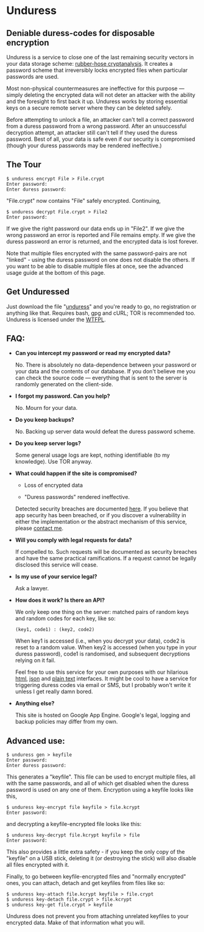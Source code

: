 Unduress
========

Deniable duress-codes for disposable encryption
-----------------------------------------------

Unduress is a service to close one of the last remaining security vectors in your data storage scheme: [rubber-hose cryptanalysis](http://xkcd.com/538/). It creates a password scheme that irreversibly locks encrypted files when particular passwords are used.

Most non-physical countermeasures are ineffective for this purpose — simply deleting the encrypted data will not deter an attacker with the ability and the foresight to first back it up. Unduress works by storing essential keys on a secure remote server where they can be deleted safely.

Before attempting to unlock a file, an attacker can't tell a correct password from a duress password from a wrong password. After an unsuccessful decryption attempt, an attacker still can't tell if they used the duress password. Best of all, your data is safe even if our security is compromised (though your duress passwords may be rendered ineffective.)

The Tour
--------

    $ unduress encrypt File > File.crypt
    Enter password:
    Enter duress password:

"File.crypt" now contains "File" safely encrypted. Continuing,

    $ unduress decrypt File.crypt > File2
    Enter password:

If we give the right password our data ends up in "File2". If we give the wrong password an error is reported and File remains empty. If we give the duress password an error is returned, and the encrypted data is lost forever.

Note that multiple files encrypted with the same password-pairs are not "linked" - using the duress password on one does not disable the others. If you want to be able to disable multiple files at once, see the advanced usage guide at the bottom of this page.

Get Unduressed
--------------

Just download the file "[unduress](https://github.com/MatthewSteel/Unduress/blob/master/unduress)" and you're ready to go, no registration or anything like that. Requires bash, gpg and cURL; TOR is recommended too. Unduress is licensed under the [WTFPL](http://sam.zoy.org/wtfpl/).

FAQ:
----

*   **Can you intercept my password or read my encrypted data?**
    
    No. There is absolutely no data-dependence between your password or your data and the contents of our database. If you don't believe me you can check the source code — everything that is sent to the server is randomly generated on the client-side.

*   **I forgot my password. Can you help?**
    
    No. Mourn for your data.

*   **Do you keep backups?**
    
    No. Backing up server data would defeat the duress password scheme.

*   **Do you keep server logs?**

    Some general usage logs are kept, nothing identifiable (to my knowledge). Use TOR anyway.

*   **What could happen if the site is compromised?**

    * Loss of encrypted data

    * "Duress passwords" rendered ineffective.

    Detected security breaches are documented [here](http://unduress.com/security.html). If you believe that app security has been breached, or if you discover a vulnerability in either the implementation or the abstract mechanism of this service, please [contact me](mailto:admin@unduress.com).

*   **Will you comply with legal requests for data?**

    If compelled to. Such requests will be documented as security breaches and have the same practical ramifications. If a request cannot be legally disclosed this service will cease.

*   **Is my use of your service legal?**

    Ask a lawyer.

*   **How does it work? Is there an API?**

    We only keep one thing on the server: matched pairs of random keys and random codes for each key, like so:

        (key1, code1) : (key2, code2)

    When key1 is accessed (i.e., when you decrypt your data), code2 is reset to a random value. When key2 is accessed (when you type in your duress password), code1 is randomised, and subsequent decryptions relying on it fail.

    Feel free to use this service for your own purposes with our hilarious [html](https://unduress.appspot.com/get/4LnMMkZR3Q7Rd57dgDJ_hFqgzMRUXxPr), [json](https://unduress.appspot.com/get/4LnMMkZR3Q7Rd57dgDJ_hFqgzMRUXxPr.json) and [plain text](https://unduress.appspot.com/get/4LnMMkZR3Q7Rd57dgDJ_hFqgzMRUXxPr.txt) interfaces. It might be cool to have a service for triggering duress codes via email or SMS, but I probably won't write it unless I get really damn bored.
    
*   **Anything else?**
    
    This site is hosted on Google App Engine. Google's legal, logging and backup policies may differ from my own.

Advanced use:
-------------

    $ unduress gen > keyfile
    Enter password:
    Enter duress password:

This generates a "keyfile". This file can be used to encrypt multiple files, all with the same passwords, and all of which get disabled when the duress password is used on any one of them. Encryption using a keyfile looks like this,

    $ unduress key-encrypt file keyfile > file.kcrypt
    Enter password:

and decrypting a keyfile-encrypted file looks like this:

    $ unduress key-decrypt file.kcrypt keyfile > file
    Enter password:

This also provides a little extra safety - if you keep the only copy of the "keyfile" on a USB stick, deleting it (or destroying the stick) will also disable all files encrypted with it.

Finally, to go between keyfile-encrypted files and "normally encrypted" ones, you can attach, detach and get keyfiles from files like so:

    $ unduress key-attach file.kcrypt keyfile > file.crypt
    $ unduress key-detach file.crypt > file.kcrypt
    $ unduress key-get file.crypt > keyfile

Unduress does not prevent you from attaching unrelated keyfiles to your encrypted data. Make of that information what you will.
 
